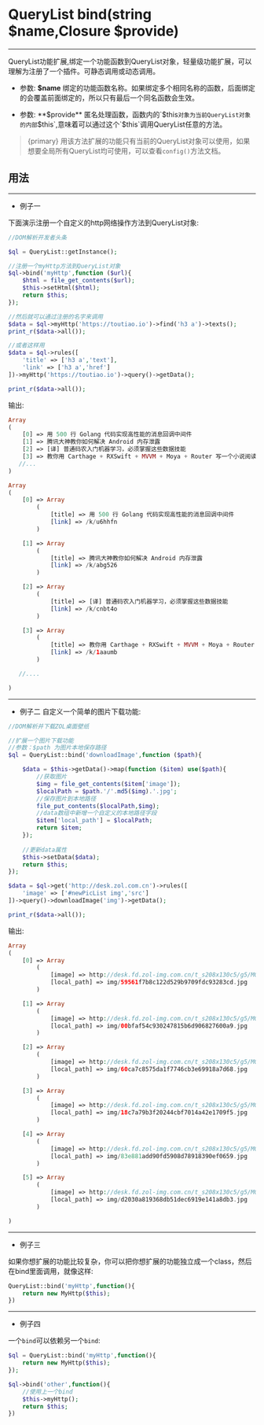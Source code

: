 # QueryList bind(string $name,Closure $provide)

---



QueryList功能扩展,绑定一个功能函数到QueryList对象，轻量级功能扩展，可以理解为注册了一个插件。可静态调用或动态调用。

- 参数: **$name**
绑定的功能函数名称。如果绑定多个相同名称的函数，后面绑定的会覆盖前面绑定的，所以只有最后一个同名函数会生效。

- 参数: **$provide**
匿名处理函数，函数内的`$this`对象为当前QueryList对象的内部`$this`,意味着可以通过这个`$this`调用QueryList任意的方法。

> {primary} 用该方法扩展的功能只有当前的QueryList对象可以使用，如果想要全局所有QueryList均可使用，可以查看`config()`方法文档。


## 用法

---

- 例子一

下面演示注册一个自定义的http网络操作方法到QueryList对象:

```php
//DOM解析开发者头条

$ql = QueryList::getInstance();

//注册一个myHttp方法到QueryList对象
$ql->bind('myHttp',function ($url){
    $html = file_get_contents($url);
    $this->setHtml($html);
    return $this;
});

//然后就可以通过注册的名字来调用
$data = $ql->myHttp('https://toutiao.io')->find('h3 a')->texts();
print_r($data->all());

//或者这样用
$data = $ql->rules([
    'title' => ['h3 a','text'],
    'link' => ['h3 a','href']
])->myHttp('https://toutiao.io')->query()->getData();

print_r($data->all());
```

输出:
```php
Array
(
    [0] => 用 500 行 Golang 代码实现高性能的消息回调中间件
    [1] => 腾讯大神教你如何解决 Android 内存泄露
    [2] => [译] 普通码农入门机器学习，必须掌握这些数据技能
    [3] => 教你用 Carthage + RXSwift + MVVM + Moya + Router 写一个小说阅读 App
   //...
)

Array
(
    [0] => Array
        (
            [title] => 用 500 行 Golang 代码实现高性能的消息回调中间件
            [link] => /k/u6hhfn
        )

    [1] => Array
        (
            [title] => 腾讯大神教你如何解决 Android 内存泄露
            [link] => /k/abg526
        )

    [2] => Array
        (
            [title] => [译] 普通码农入门机器学习，必须掌握这些数据技能
            [link] => /k/cnbt4o
        )

    [3] => Array
        (
            [title] => 教你用 Carthage + RXSwift + MVVM + Moya + Router 写一个小说阅读 App
            [link] => /k/1aaumb
        )

   //....

)

```
---
- 例子二
自定义一个简单的图片下载功能:

```php
//DOM解析并下载ZOL桌面壁纸

//扩展一个图片下载功能
//参数：$path 为图片本地保存路径
$ql = QueryList::bind('downloadImage',function ($path){

    $data = $this->getData()->map(function ($item) use($path){
	    //获取图片
        $img = file_get_contents($item['image']);
        $localPath = $path.'/'.md5($img).'.jpg';
		//保存图片到本地路径
        file_put_contents($localPath,$img);
		//data数组中新增一个自定义的本地路径字段
        $item['local_path'] = $localPath;
        return $item;
    });
	
	//更新data属性
    $this->setData($data);
    return $this;
});

$data = $ql->get('http://desk.zol.com.cn')->rules([
    'image' => ['#newPicList img','src']
])->query()->downloadImage('img')->getData();

print_r($data->all());


```

输出:

```php
Array
(
    [0] => Array
        (
            [image] => http://desk.fd.zol-img.com.cn/t_s208x130c5/g5/M00/0C/01/ChMkJ1nDaCOIatt0AAStbpl0q7sAAgrLABXih4ABK2G911.jpg
            [local_path] => img/59561f7b8c122d529b9709fdc93283cd.jpg
        )

    [1] => Array
        (
            [image] => http://desk.fd.zol-img.com.cn/t_s208x130c5/g5/M00/04/0D/ChMkJ1mvUQ2IRSccAAIWHljxrrYAAgONAMJtn8AAhY2932.jpg
            [local_path] => img/00bfaf54c930247815b6d906827600a9.jpg
        )

    [2] => Array
        (
            [image] => http://desk.fd.zol-img.com.cn/t_s208x130c5/g5/M00/04/00/ChMkJ1mtG--IPy-5AAOcpLiVZyQAAgLHwB3T3gAA5y8026.jpg
            [local_path] => img/60ca7c8575da1f7746cb3e69918a7d68.jpg
        )

    [3] => Array
        (
            [image] => http://desk.fd.zol-img.com.cn/t_s208x130c5/g5/M00/03/07/ChMkJ1mqnYWIHGfnAA1lScmizi8AAgI1QBBDRQADWVh371.jpg
            [local_path] => img/18c7a79b3f20244cbf7014a42e1709f5.jpg
        )

    [4] => Array
        (
            [image] => http://desk.fd.zol-img.com.cn/t_s208x130c5/g5/M00/0F/07/ChMkJ1auywyIfAiMAA1aJc_O3G0AAH8ygMjcosADVo9010.jpg
            [local_path] => img/83e881add90fd5908d78918390ef0659.jpg
        )

    [5] => Array
        (
            [image] => http://desk.fd.zol-img.com.cn/t_s208x130c5/g5/M00/0F/04/ChMkJlk4uwOIXe12AAebdUNvnEkAAc4jQD4SUcAB5uN513.jpg
            [local_path] => img/d2030a819368db51dec6919e141a8db3.jpg
        )

)
```

---

- 例子三

如果你想扩展的功能比较复杂，你可以把你想扩展的功能独立成一个class，然后在bind里面调用，就像这样:
```php
QueryList::bind('myHttp',function(){
	return new MyHttp($this);
})
```
---
- 例子四

一个`bind`可以依赖另一个`bind`:

```php
$ql = QueryList::bind('myHttp',function(){
	return new MyHttp($this);
});

$ql->bind('other',function(){
	//使用上一个bind
	$this->myHttp();
	return $this;
})

```